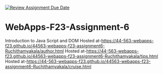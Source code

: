 [![Review Assignment Due Date](https://classroom.github.com/assets/deadline-readme-button-24ddc0f5d75046c5622901739e7c5dd533143b0c8e959d652212380cedb1ea36.svg)](https://classroom.github.com/a/b9NC0g7h)
# WebApps-F23-Assignment-6
Introduction to Java Script and DOM
Hosted at-https://44-563-webapps-f23.github.io/44563-webapps-f23-assignment6-Ruchithamyakala/author.html
Hosted at-https://44-563-webapps-f23.github.io/44563-webapps-f23-assignment6-Ruchithamyakala/tips.html
Hosted at-https://44-563-webapps-f23.github.io/44563-webapps-f23-assignment6-Ruchithamyakala/cruise.html

